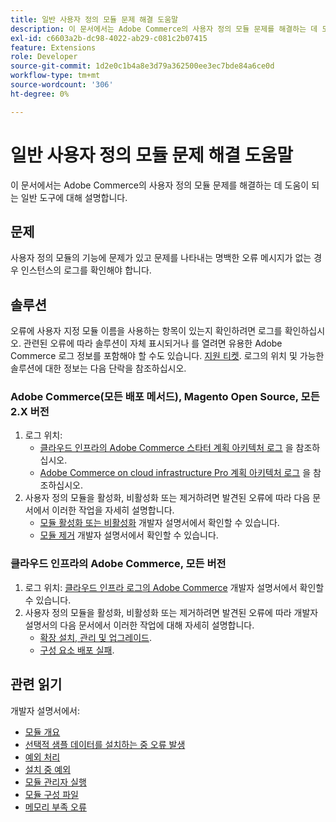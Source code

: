 ```yaml
---
title: 일반 사용자 정의 모듈 문제 해결 도움말
description: 이 문서에서는 Adobe Commerce의 사용자 정의 모듈 문제를 해결하는 데 도움이 되는 일반 도구에 대해 설명합니다.
exl-id: c6603a2b-dc98-4022-ab29-c081c2b07415
feature: Extensions
role: Developer
source-git-commit: 1d2e0c1b4a8e3d79a362500ee3ec7bde84a6ce0d
workflow-type: tm+mt
source-wordcount: '306'
ht-degree: 0%

---
```


# 일반 사용자 정의 모듈 문제 해결 도움말

이 문서에서는 Adobe Commerce의 사용자 정의 모듈 문제를 해결하는 데 도움이 되는 일반 도구에 대해 설명합니다.

## 문제

사용자 정의 모듈의 기능에 문제가 있고 문제를 나타내는 명백한 오류 메시지가 없는 경우 인스턴스의 로그를 확인해야 합니다.

## 솔루션

오류에 사용자 지정 모듈 이름을 사용하는 항목이 있는지 확인하려면 로그를 확인하십시오.  관련된 오류에 따라 솔루션이 자체 표시되거나 를 열려면 유용한 Adobe Commerce 로그 정보를 포함해야 할 수도 있습니다. [지원 티켓](/help/help-center-guide/help-center/magento-help-center-user-guide.md#submit-ticket). 로그의 위치 및 가능한 솔루션에 대한 정보는 다음 단락을 참조하십시오.

### Adobe Commerce(모든 배포 메서드), Magento Open Source, 모든 2.X 버전

1. 로그 위치:
   * [클라우드 인프라의 Adobe Commerce 스타터 계획 아키텍처 로그](/help/how-to/general/log-locations-directories-for-starter-plan.md) 을 참조하십시오.
   * [Adobe Commerce on cloud infrastructure Pro 계획 아키텍처 로그](/help/how-to/general/log-locations-directories-for-pro-plan-integration-staging-production.md) 을 참조하십시오.
1. 사용자 정의 모듈을 활성화, 비활성화 또는 제거하려면 발견된 오류에 따라 다음 문서에서 이러한 작업을 자세히 설명합니다.
   * [모듈 활성화 또는 비활성화](https://devdocs.magento.com/guides/v2.3/install-gde/install/cli/install-cli-subcommands-enable.html) 개발자 설명서에서 확인할 수 있습니다.
   * [모듈 제거](https://devdocs.magento.com/guides/v2.3/install-gde/install/cli/install-cli-uninstall-mods.html) 개발자 설명서에서 확인할 수 있습니다.

### 클라우드 인프라의 Adobe Commerce, 모든 버전

1. 로그 위치: [클라우드 인프라 로그의 Adobe Commerce](https://devdocs.magento.com/guides/v2.3/cloud/trouble/environments-logs.html) 개발자 설명서에서 확인할 수 있습니다.
1. 사용자 정의 모듈을 활성화, 비활성화 또는 제거하려면 발견된 오류에 따라 개발자 설명서의 다음 문서에서 이러한 작업에 대해 자세히 설명합니다.
   * [확장 설치, 관리 및 업그레이드](https://devdocs.magento.com/guides/v2.3/cloud/howtos/install-components.html).
   * [구성 요소 배포 실패](https://devdocs.magento.com/guides/v2.3/cloud/trouble/trouble_comp-deploy-fail.html).

## 관련 읽기

개발자 설명서에서:

* [모듈 개요](https://devdocs.magento.com/guides/v2.3/architecture/archi_perspectives/components/modules/mod_intro.html)
* [선택적 샘플 데이터를 설치하는 중 오류 발생](https://devdocs.magento.com/guides/v2.3/install-gde/trouble/tshoot_sample-data.html)
* [예외 처리](https://devdocs.magento.com/guides/v2.3/graphql/develop/exceptions.html)
* [설치 중 예외](https://devdocs.magento.com/guides/v2.3/install-gde/trouble/tshoot_exceptions.html)
* [모듈 관리자 실행](https://devdocs.magento.com/guides/v2.3/comp-mgr/module-man/compman-checklist.html)
* [모듈 구성 파일](https://devdocs.magento.com/guides/v2.3/config-guide/config/config-files.html)
* [메모리 부족 오류](https://devdocs.magento.com/guides/v2.3/comp-mgr/trouble/cman/out-of-memory.html)
